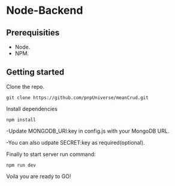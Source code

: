 # Node-Backend

## Prerequisities
* Node.
* NPM.

## Getting started
Clone the repo.

```
git clone https://github.com/pnpUniverse/meanCrud.git
```

Install dependencies
```
npm install
```
-Update MONGODB_URI:key in config.js with your MongoDB URL.

-You can also udpate SECRET:key as required(optional).

Finally to start server run command:
```
npm run dev
```


Voila you are ready to GO!
